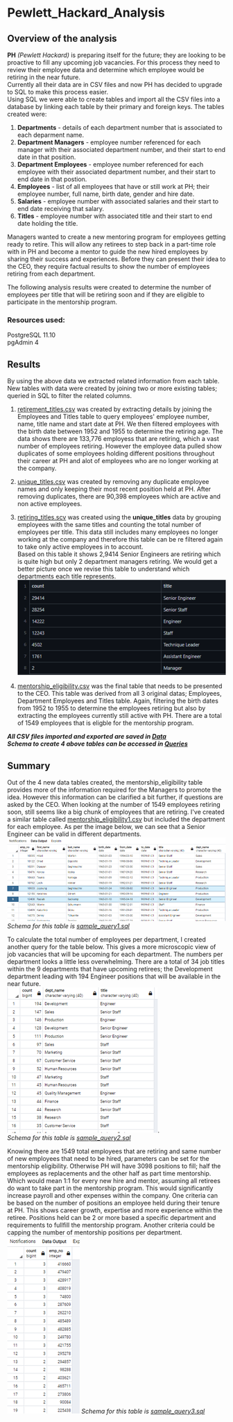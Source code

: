 # Pewlett_Hackard_Analysis


## Overview of the analysis

**PH** *(Pewlett Hackard)*  is preparing itself for the future; they are looking to be proactive to fill any upcoming job vacancies.  For this process they need to review their employee data and determine which employee would be retiring in the near future. <br>
Currently all their data are in CSV files and now PH has decided to upgrade to SQL to make this process easier. <br>
Using SQL we were able to create tables and import all the CSV files into a database by linking each table by their primary and foreign keys.  The tables created were:<br>

1.  **Departments** - details of each department number that is associated to each deparment name.<br>
2.  **Department Managers** - employee number referenced for each manager with their associated department number, and their start to end date in that position. <br>
3.  **Department Employees** - employee number referenced for each employee with their associated department number, and their start to end date in that postion.<br>
4.  **Employees** - list of all employees that have or still work at PH; their employee number, full name, birth date, gender and hire date. <br>
5.  **Salaries** - employee number with associated salaries and their start to end date receiving that salary. <br>
6.  **Titles** - employee number with associated title and their start to end date holding the title.  <br>

Managers wanted to create a new mentoring program for employees getting ready to retire. This will allow any retirees to step back in a part-time role with in PH and become a mentor to guide the new hired employees by sharing their success and experiences.  Before they can present their idea to the CEO, they require factual results to show the number of employees retiring from each department.

The following analysis results were created to determine the number of employees per title that will be retiring soon and if they are eligible to participate in the mentorship program.

### Resources used: <br>
PostgreSQL 11.10<br>
pgAdmin 4<br>



## Results

By using the above data we extracted related information from each table. New tables with data were created by joining two or more existing tables; queried in SQL to filter the related columns.

1.  [retirement_titles.csv](https://github.com/taranahassan/Pewlett_Hackard_Analysis/blob/main/Data/retirement_titles.csv) was created by extracting details by joining the Employees and Titles table to query employees' employee number, name, title name and start date at PH.  We then filtered employees with the birth date between 1952 and 1955 to determine the retiring age.  The data shows there are 133,776 employess that are retiring, which a vast number of employees retiring.  However the employee data pulled show duplicates of some employees holding different positions throughout their career at PH and alot of employees who are no longer working at the company.

2.  [unique_titles.csv](https://github.com/taranahassan/Pewlett_Hackard_Analysis/blob/main/Data/unique_titles.csv) was created by removing any duplicate employee names and only keeping their most recent position held at PH.  After removing duplicates, there are 90,398 employees which are active and non active employees.  

3.  [retiring_titles.scv](https://github.com/taranahassan/Pewlett_Hackard_Analysis/blob/main/Data/retiring_titles.csv) was created using the **unique_titles** data by grouping employees with the same titles and counting the total number of employees per title. This data still includes many employees no longer working at the company and therefore this table can be re filtered again to take only active employees in to account.<br>
Based on this table it shows 2,9414 Senior Engineers are retiring which is quite high but only 2 department managers retiring.  We would get a better picture once we revise this table to understand which departments each title represents.<br>
![Total_employees_per_title](https://github.com/taranahassan/Pewlett_Hackard_Analysis/blob/main/Images/Total_employees_per_title.png?raw=true)<br>

4.  [mentorship_eligibility.csv](https://github.com/taranahassan/Pewlett_Hackard_Analysis/blob/main/Data/mentorship_eligibility.csv) was the final table that needs to be presented to the CEO.  This table was derived from all 3 original datas; Employees, Department Employees and Titles table.  Again, filtering the birth dates from 1952 to 1955 to determine the employees retiring but also by extracting the employees currently still active with PH.  There are a total of 1549 employees that is eligble for the mentorship program.  

***All CSV files imported and exported are saved in [Data](https://github.com/taranahassan/Pewlett_Hackard_Analysis/tree/main/Data)***<br>
***Schema to create 4 above tables can be accessed in [Queries](https://github.com/taranahassan/Pewlett_Hackard_Analysis/tree/main/Queries)***<br>



## Summary

Out of the 4 new data tables created, the mentorship_eligibility table provides more of the information required for the Managers to promote the idea.  However this information can be clarified a bit further, if questions are asked by the CEO.  When looking at the number of 1549 employees retiring soon, still seems like a big chunk of employees that are retiring.  I've created a similar table called [mentorship_eligibility1.csv](https://github.com/taranahassan/Pewlett_Hackard_Analysis/blob/main/Data/mentorship_eligibility1.csv) but included the department for each employee.  As per the image below, we can see that a Senior Engineer can be valid in different departments.<br>
![retirees_by_department](https://github.com/taranahassan/Pewlett_Hackard_Analysis/blob/main/Images/retirees_by_department.png?raw=true) <br>
*Schema for this table is [sample_query1.sql](https://github.com/taranahassan/Pewlett_Hackard_Analysis/blob/main/Queries/sample_query1.sql)*<br>

To calculate the total number of employees per department, I created another query for the table below.  This gives a more microscopic view of job vacancies that will be upcoming for each department.  The numbers per department looks a little less overwhelming.   There are a total of 34 job titles within the 9 departments that have upcoming retirees; the Development department leading with 194 Engineer positions that will be available in the near future.<br>
![total_per_dept](https://github.com/taranahassan/Pewlett_Hackard_Analysis/blob/main/Images/total_per_dept.png?raw=true). <br>
*Schema for this table is [sample_query2.sql](https://github.com/taranahassan/Pewlett_Hackard_Analysis/blob/main/Queries/sample_query2.sql)*<br>

Knowing there are 1549 total employees that are retiring and same number of new employees that need to be hired, parameters can be set for the mentorship eligibility.  Otherwise PH will have 3098 positions to fill; half the employees as replacements and the other half as part time mentorship.  Which would mean 1:1 for every new hire and mentor, assuming all retirees do want to take part in the mentorship program.  This would significantly increase payroll and other expenses within the company.  One criteria can be based on the number of positions an employee held during their tenure at PH.  This shows career growth, expertise and more experience within the retiree.  Positions held can be 2 or more based a specific department and requirements to fullfill the mentorship program.  Another criteria could be capping the number of mentorship positions per department.<br>
![number_positions_per_retiree](https://github.com/taranahassan/Pewlett_Hackard_Analysis/blob/main/Images/number_positions_per_retiree.png?raw=true)
*Schema for this table is [sample_query3.sql](https://github.com/taranahassan/Pewlett_Hackard_Analysis/blob/main/Queries/sample_query3.sql)*
